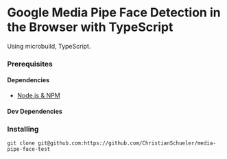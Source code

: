 # Google Media Pipe Face Detection in the Browser with TypeScript

Using microbuild, TypeScript.

### Prerequisites

#### Dependencies

*   [Node.js & NPM](https://www.npmjs.com/package/download)

#### Dev Dependencies


### Installing

```
git clone git@github.com:https://github.com/ChristianSchueler/media-pipe-face-test
```

